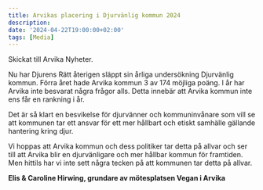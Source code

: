 ```yaml
---
title: Arvikas placering i Djurvänlig kommun 2024
description:
date: '2024-04-22T19:00:00+02:00'
tags: [Media]
---
```


Skickat till Arvika Nyheter.

Nu har Djurens Rätt återigen släppt sin årliga undersökning Djurvänlig
kommun. Förra året hade Arvika kommun 3 av 174 möjliga poäng. I år har
Arvika inte besvarat några frågor alls. Detta innebär att Arvika
kommun inte ens får en rankning i år.

Det är så klart en besvikelse för djurvänner och kommuninvånare som
vill se att kommunen tar ett ansvar för ett mer hållbart och etiskt
samhälle gällande hantering kring djur.

Vi hoppas att Arvika kommun och dess politiker tar detta på allvar och
ser till att Arvika blir en djurvänligare och mer hållbar kommun för
framtiden. Men hittils har vi inte sett några tecken på att kommunen
tar detta på allvar.

**Elis & Caroline Hirwing, grundare av mötesplatsen Vegan i Arvika**
